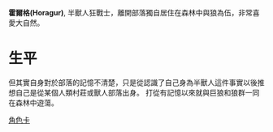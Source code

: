 <!-- TITLE: 霍爾格 -->
<!-- SUBTITLE: 大自然的守護者 -->

**霍爾格(Horagur)**, 半獸人狂戰士，離開部落獨自居住在森林中與狼為伍，非常喜愛大自然。

# 生平
但其實自身對於部落的記憶不清楚，只是從認識了自己身為半獸人這件事實以後推想自己是從某個人類村莊或獸人部落出身。
打從有記憶以來就與巨狼和狼群一同在森林中遊蕩。

[角色卡](https://docs.google.com/spreadsheets/d/1V9QsOJ3I98Slcltnul34JEYhmoIDfo3hzd8JnJ50Gsg/edit#gid=578051507)